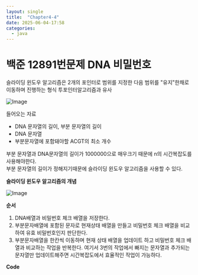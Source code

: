 ```yaml
---
layout: single
title:  "Chapter4-4"
date: 2025-06-04-17:58 
categories:
  - java
---
```


# 백준 12891번문제 DNA 비밀번호

슬라이딩 윈도우 알고리즘은 2개의 포인터로 범위를 지정한 다음 범위를 "유지"한채로 이동하며 진행하는 형식 투포인터알고리즘과 유사

![Image](https://github.com/user-attachments/assets/e0a81172-689e-4da3-9cf4-8411435a68da)

들어오는 자료
- DNA 문자열의 길이, 부분 문자열의 길이
- DNA 문자열
- 부분문자열에 포함돼야할 ACGT의 최소 개수

부분 문자열과 DNA문자열의 길이가 1000000으로 매우크기 때문에 n의 시간복잡도를 사용해야한다.  
부분 문자열의 길이가 정해지기때문에 슬라이딩 윈도우 알고리즘을 사용할 수 있다.  

**슬라이딩 윈도우 알고리즘의 개념**

![Image](https://github.com/user-attachments/assets/70ebff26-3cb0-40dc-b523-bae12ef493a5)

**순서**
1. DNA배열과 비밀번호 체크 배열을 저장한다.
2. 부분문자배열에 포함된 문자로 현재상태 배열을 만들고 비밀번호 체크 배열을 비교하여 유효 비밀번호인지 판단한다.
3. 부분문자배열을 한칸씩 이동하며 현재 상태 배열을 업데이트 하고 비밀번호 체크 배열과 비교하는 작업을 반복한다.
여기서 3번의 작업에서 빠지는 문자열과 추가되는 문자열만 업데이트해주면 시간복잡도에서 효율적인 작업이 가능하다.

**Code**
```java






